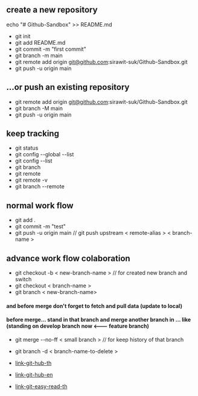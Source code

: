 ## create a new repository
echo "# Github-Sandbox" >> README.md

- git init
- git add README.md
- git commit -m "first commit"
- git branch -m main
- git remote add origin git@github.com:sirawit-suk/Github-Sandbox.git
- git push -u origin main

## …or push an existing repository
- git remote add origin git@github.com:sirawit-suk/Github-Sandbox.git
- git branch -M main
- git push -u origin main

## keep tracking
- git status
- git config --global --list
- git config --list
- git branch
- git remote 
- git remote -v
- git branch --remote

## normal work flow
- git add .
- git commit -m "test"
- git push -u origin main // git push upstream < remote-alias > < branch-name >

## advance work flow colaboration
- git checkout -b < new-branch-name > // for created new branch and switch
- git checkout < branch-name >
- git branch < new-branch-name>

#### and before merge don't forget to fetch and pull data (update to local)
#### before merge... stand in that branch and merge another branch in ... like (standing on develop branch now <--- feature branch) 
- git merge --no-ff < small branch > // for keep history of that branch

- git branch -d < branch-name-to-delete >

- [link-git-hub-th](https://www.somkiat.cc/find-your-git-workflow/)
- [link-git-hub-en](https://nvie.com/posts/a-successful-git-branching-model/)
- [link-git-easy-read-th](https://medium.com/@pakin/git-คืออะไร-git-is-your-friend-c609c5f8efea)
